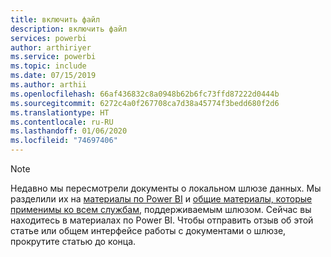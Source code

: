 ```yaml
---
title: включить файл
description: включить файл
services: powerbi
author: arthiriyer
ms.service: powerbi
ms.topic: include
ms.date: 07/15/2019
ms.author: arthii
ms.openlocfilehash: 66af436832c8a0948b62b6fc73ffd87222d0444b
ms.sourcegitcommit: 6272c4a0f267708ca7d38a45774f3bedd680f2d6
ms.translationtype: HT
ms.contentlocale: ru-RU
ms.lasthandoff: 01/06/2020
ms.locfileid: "74697406"
---
```

> [!NOTE]
> Недавно мы пересмотрели документы о локальном шлюзе данных. Мы разделили их на [материалы по Power BI](/power-bi/service-gateway-onprem) и [общие материалы, которые применимы ко всем службам](/data-integration/gateway/service-gateway-onprem), поддерживаемым шлюзом. Сейчас вы находитесь в материалах по Power BI. Чтобы отправить отзыв об этой статье или общем интерфейсе работы с документами о шлюзе, прокрутите статью до конца.